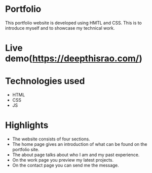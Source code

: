 # Portfolio
This portfolio website is developed using HMTL and CSS. This is to introduce myself and to showcase my technical work.

# Live demo(https://deepthisrao.com/)

# Technologies used
* HTML
* CSS
* JS

# Highlights
* The website consists of four sections.
* The home page gives an introduction of what can be found on the portfolio site.
* The about page talks about who I am and my past experience.
* On the work page you preview my latest projects.
* On the contact page you can send me the message.

